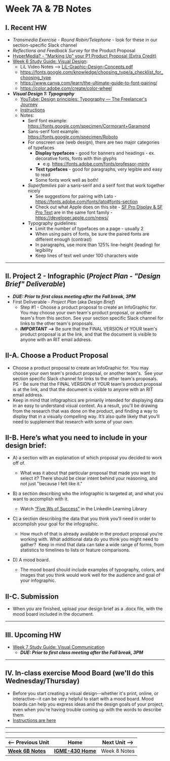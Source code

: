 # Week 7A & 7B Notes

## I. Recent HW
- *Transmedia Exercise - Round Robin/Telephone* - look for these in our section-specific Slack channel
- *Reflections and Feedback Survey* for the Product Proposal
- [HyperMedia? - "Marking Up" your P1 Product Proposal (Extra Credit)](../exercises/hypermedia.md)
- [Week 6 Study Guide: Visual Design](https://docs.google.com/document/d/14oI7kb8EDRQruHPqxgt4ObKOeYWzOlwY84fpElP_DYY/edit#heading=h.zh50ne9gq5he):
  - LiL Video Notes --> [LiL-Graphic-Design-Concepts.pdf](_files/LiL-Graphic-Design-Concepts.pdf)
  - https://fonts.google.com/knowledge/choosing_type/a_checklist_for_choosing_type
  - https://www.canva.com/learn/the-ultimate-guide-to-font-pairing/
  - https://color.adobe.com/create/color-wheel
- ***Visual Design 1: Typography***
  - [YouTube: Design principles: Typography — The Freelancer's Journey](https://www.youtube.com/watch?v=yom0nogFN3k)
  - [Instructions](https://docs.google.com/document/d/1QFFXwnVxKJTwE5jtdRR-pYRDlGtGyXkR9Lix8-91Sqg/edit)
  - Notes:
    - Serif font example: https://fonts.google.com/specimen/Cormorant+Garamond
    - Sans-serif font example: https://fonts.google.com/specimen/Roboto
    - For onscreen use (web design), there are two major categories of typefaces
      - **Display typefaces** - good for banners and headings - ex. decorative fonts, fonts with thin glyphs
        - e.g. https://fonts.adobe.com/fonts/professor-minty
      - **Text typefaces** - good for paragraphs, very legible and easy to read
      - Some fonts work well as both! 
    - *Superfamilies* pair a sans-serif and a serif font that work together nicely
      - See suggestions for pairing with Lato - https://fonts.adobe.com/fonts/lato#fonts-section
      - Check out what Apple does on this site - [SF Pro Display & SF Pro Text](https://developer.apple.com/fonts/) are in the same font family - https://developer.apple.com/news/
    - Typography guidelines:
      - Limit the number of typefaces on a page - usually 2 
      - When using pairs of fonts, be sure the paired fonts are different enough (contrast)
      - In paragraphs, use more than 125% line-height (leading) for legibility
      - Keep lines of text well under 100 characters wide

---

## II. Project 2 - Infographic (*Project Plan - "Design Brief" Deliverable*)
- ***DUE: Prior to first class meeting after the Fall break, 3PM***
- First Deliverable - *Project Plan* (aka *Design Brief*)
  - Step #1 - Choose a product proposal to create an InfoGraphic for. You may choose your own team's product proposal, or another team's from this section. See your section specific Slack channel for links to the other team's proposals.
  - ***IMPORTANT -->*** Be sure that the FINAL VERSION of YOUR team's product proposal is at the link, and that the document is visible to anyone with an RIT email address.

## II-A. Choose a Product Proposal
- Choose a product proposal to create an InfoGraphic for. You may choose your own team's product proposal, or another team's.&nbsp; See your section specific Slack channel for links to the other team's proposals. PS - Be sure that the FINAL VERSION of YOUR team's product proposal is at the link, and that the document is visible to anyone with an RIT email address.
- Keep in mind that infographics are primarily intended for displaying data in an easy to understand visual context. As a result, you'll be drawing from the research that was done on the product, and finding a way to display that in a visually compelling way. It’s also quite likely that you’ll need to supplement that research with some of your own.&nbsp;

## II-B. Here’s what you need to include in your design brief:

- A) a section with an explanation of which proposal you decided to work off of.
  - What was it about that particular proposal that made you want to select it? There should be clear intent behind your reasoning, and not just "because I felt like it."&nbsp;

- B) a section describing who the infographic is targeted at, and what you want to accomplish with it.
  - Watch [“Five Ws of Success”](https://www.linkedin.com/learning/learning-infographic-design-14154168/defining-the-5-ws?u=42272537) in the LinkedIn Learning Library

- C) a section describing the data that you think you’ll need in order to accomplish your goal for the infographic.
  - How much of that is already available in the product proposal you’re working with. What additional data do you think you might need to gather?&nbsp; Keep in mind that data can take a wide range of forms, from statistics to timelines to lists or feature comparisons.

- D) A mood board.
  - The mood board should include examples of typography, colors, and images that you think would work well for the audience and goal of your infographic.

## II-C. Submission
- When you are finished, upload your design brief as a .docx file, with the mood board included in the document.

---

## III. Upcoming HW

- [Week 7 Study Guide: Visual Communication](https://docs.google.com/document/d/11rL3zhWWQJRnQYn40mO3h6DIrnbLLdAFKGtvqA_SSQY/edit?usp=sharing)
  - ***DUE: Prior to first class meeting after the Fall break, 3PM***

---
## IV. In-class exercise Mood Board (we'll do this Wednesday/Thursday)
- Before you start creating a visual design--whether it's print, online, or interactive--it can be very helpful to start with a mood board. Mood boards can help you express ideas and the design goals of your project, even when you're having trouble coming up with the words to describe them.
- [Instructions are here](https://docs.google.com/document/d/1-83awwd-1czdAo2lbiAwuoZtng9GW0PWtiGK7pC3b6s/edit?usp=sharing)



---
---

| <-- Previous Unit | Home | Next Unit -->
| --- | --- | --- 
|  [**Week 6B Notes**](6B.md)  |  [**IGME-430 Home**](../) | Week 8 Notes

